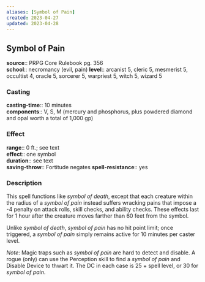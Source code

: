 ```yaml
---
aliases: [Symbol of Pain]
created: 2023-04-27
updated: 2023-04-28
---
```


## Symbol of Pain

**source**:: PRPG Core Rulebook pg. 356  
**school**:: necromancy (evil, pain)
**level**:: arcanist 5, cleric 5, mesmerist 5, occultist 4, oracle 5, sorcerer 5, warpriest 5, witch 5, wizard 5

### Casting

**casting-time**:: 10 minutes  
**components**:: V, S, M (mercury and phosphorus, plus powdered diamond and opal worth a total of 1,000 gp)

### Effect

**range**:: 0 ft.; see text  
**effect**:: one symbol  
**duration**:: see text  
**saving-throw**:: Fortitude negates
**spell-resistance**:: yes

### Description

This spell functions like *symbol of death*, except that each creature within the radius of a *symbol of pain* instead suffers wracking pains that impose a -4 penalty on attack rolls, skill checks, and ability checks. These effects last for 1 hour after the creature moves farther than 60 feet from the symbol.  
  
Unlike *symbol of death*, *symbol of pain* has no hit point limit; once triggered, a *symbol of pain* simply remains active for 10 minutes per caster level.  
  
*Note*: Magic traps such as *symbol of pain* are hard to detect and disable. A rogue (only) can use the Perception skill to find a *symbol of pain* and Disable Device to thwart it. The DC in each case is 25 + spell level, or 30 for *symbol of pain*.
